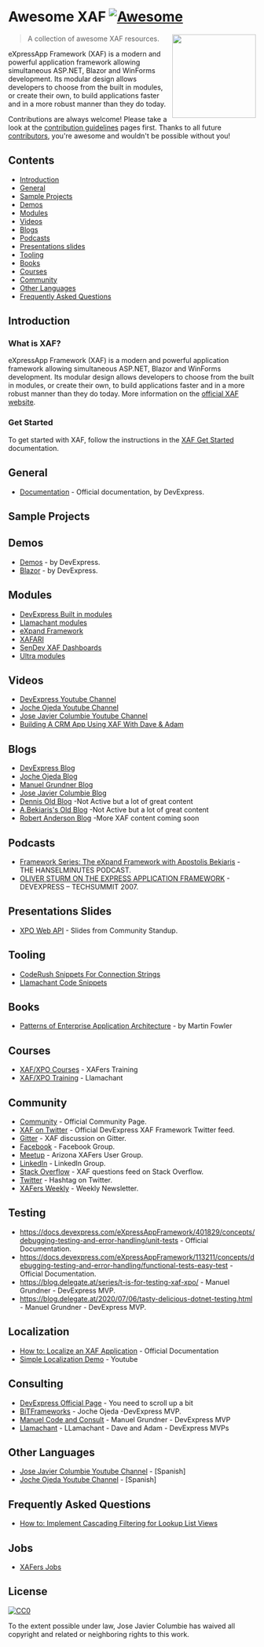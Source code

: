 # Awesome XAF [![Awesome](https://awesome.re/badge-flat2.svg)](https://awesome.re)
[<img src="https://xafmarin.com/wp-content/uploads/2020/06/download.png" align="right" width="170">](https://dotnet.microsoft.com/apps/aspnet/web-apps/client)

> A collection of awesome XAF resources.

eXpressApp Framework (XAF) is a modern and powerful application framework allowing simultaneous ASP.NET, Blazor and WinForms development. Its modular design allows developers to choose from the built in modules, or create their own, to build applications faster and in a more robust manner than they do today.

Contributions are always welcome! Please take a look at the [contribution guidelines](https://github.com/jjcolumb/awesome-xaf/blob/master/CONTRIBUTING.md) pages first. Thanks to all future [contributors](https://github.com/jjcolumb/awesome-xaf/graphs/contributors), you're awesome and wouldn't be possible without you!

## Contents
* [Introduction](#introduction)
* [General](#general)
* [Sample Projects](#sample-projects)
* [Demos](#demos)
* [Modules](#modules)
* [Videos](#videos)
* [Blogs](#blogs)
* [Podcasts](#podcasts)
* [Presentations slides](#presentations-slides)
* [Tooling](#tooling)
* [Books](#books)
* [Courses](#courses)
* [Community](#community)
* [Other Languages](#other-languages)
* [Frequently Asked Questions](#frequently-asked-questions)

## Introduction

### What is XAF?

eXpressApp Framework (XAF) is a modern and powerful application framework allowing simultaneous ASP.NET, Blazor and WinForms development. Its modular design allows developers to choose from the built in modules, or create their own, to build applications faster and in a more robust manner than they do today. More information on the [official XAF website](https://www.devexpress.com/products/net/application_framework/).

### Get Started

To get started with XAF, follow the instructions in the [XAF Get Started](https://docs.devexpress.com/eXpressAppFramework/113577/getting-started) documentation.

## General
* [Documentation](https://docs.devexpress.com/eXpressAppFramework/112670/expressapp-framework) - Official documentation, by DevExpress.


## Sample Projects



## Demos
* [Demos](https://www.devexpress.com/support/demos/#xaf) - by DevExpress.
* [Blazor](https://demos.devexpress.com/XAF/BlazorDemo/) - by DevExpress.

## Modules
* [DevExpress Built in modules](https://docs.devexpress.com/eXpressAppFramework/112663/concepts/extra-modules) 
* [Llamachant modules](https://community.devexpress.com/blogs/xaf/archive/2018/03/27/xaf-free-extra-modules-from-llamachant.aspx) 
* [eXpand Framework](https://github.com/eXpandFramework/DevExpress.XAF) 
* [XAFARI](https://galaktika-soft.com/xafari) 
* [SenDev XAF Dashboards](https://github.com/SenDevGmbH/SenDevXafDashboards) 
* [Ultra modules](https://github.com/egarim/Ultra) 



## Videos
* [DevExpress Youtube Channel](https://www.youtube.com/channel/UCtOjyugQSbxjQGuimGVsLVg) 
* [Joche Ojeda Youtube Channel](https://www.youtube.com/channel/UC0fujupkyItCvJl5SeLd08Q) 
* [Jose Javier Columbie Youtube Channel](https://www.youtube.com/channel/UCcdGHZn-LT6jloM6D10AZhA) 
* [Building A CRM App Using XAF With Dave & Adam](https://www.llamachant.com/single-documents/video-building-a-crm-app-using-xaf-with-dave-adam/)


## Blogs
* [DevExpress Blog](https://community.devexpress.com/tags/XAF/default.aspx) 
* [Joche Ojeda Blog](https://www.jocheojeda.com/) 
* [Manuel Grundner Blog](https://blog.delegate.at/tags/XAF/) 
* [Jose Javier Columbie Blog](https://xafmarin.com/) 
* [Dennis Old Blog](https://dennisgaravsky.blogspot.com/) -Not Active but a lot of great content
* [A.Bekiaris's Old Blog](http://apobekiaris.blogspot.com/) -Not Active but a lot of great content
* [Robert Anderson Blog](http://blog.zerosharp.com/) -More XAF content coming soon
  
## Podcasts
* [Framework Series: The eXpand Framework with Apostolis Bekiaris](https://hanselminutes.com/297/framework-series-the-expand-framework-with-apostolis-bekiaris) - THE HANSELMINUTES PODCAST.
* [OLIVER STURM ON THE EXPRESS APPLICATION FRAMEWORK](http://www.craigmurphy.com/blog/?p=768&utm_campaign=Xafers%2BWeekly&utm_medium=web&utm_source=Xafers_Weekly_4) - DEVEXPRESS – TECHSUMMIT 2007.

## Presentations Slides
* [XPO Web API](https://github.com/jjcolumb/awesome-xaf/blob/master/Bit%20Xpo%20WebApi.pptx) - Slides from Community Standup.

## Tooling
* [CodeRush Snippets For Connection Strings](https://github.com/jjcolumb/awesome-xaf/blob/master/CSharp_XPO.xml)
* [Llamachant Code Snippets](https://www.llamachant.com/resources/)

## Books
* [Patterns of Enterprise Application Architecture](https://github.com/jjcolumb/awesome-xaf/blob/master/Patterns%20of%20Enterprise%20Application%20Architecture%20-%20Martin%20Fowler.pdf) - by Martin Fowler 

## Courses
* [XAF/XPO Courses](https://www.xafers.training/) - XAFers Training 
* [XAF/XPO Training](https://www.llamachant.com/services/) - Llamachant 
  
## Community
* [Community](https://www.devexpress.com/Products/NET/Application_Framework/#community) - Official Community Page.
* [XAF on Twitter](https://twitter.com/DevExpress_XAF) - Official DevExpress XAF Framework Twitter feed.
* [Gitter](https://gitter.im/XAF-Community/community) - XAF discussion on Gitter.
* [Facebook](https://www.facebook.com/groups/xafxpoxamarin/) - Facebook Group.
* [Meetup](https://www.meetup.com/Arizona-XAFers-User-Group/) - Arizona XAFers User Group.
* [LinkedIn](https://www.linkedin.com/groups/2367509/) - LinkedIn Group.
* [Stack Overflow](https://stackoverflow.com/questions/tagged/XAF) - XAF questions feed on Stack Overflow.
* [Twitter](https://twitter.com/hashtag/XAF) - Hashtag on Twitter.
* [XAFers Weekly](http://xafersweekly.com/) - Weekly Newsletter.

## Testing
* https://docs.devexpress.com/eXpressAppFramework/401829/concepts/debugging-testing-and-error-handling/unit-tests - Official Documentation.
* https://docs.devexpress.com/eXpressAppFramework/113211/concepts/debugging-testing-and-error-handling/functional-tests-easy-test - Official Documentation.
* https://blog.delegate.at/series/t-is-for-testing-xaf-xpo/ - Manuel Grundner - DevExpress MVP.
* https://blog.delegate.at/2020/07/06/tasty-delicious-dotnet-testing.html - Manuel Grundner - DevExpress MVP.

## Localization
* [How to: Localize an XAF Application](https://docs.devexpress.com/eXpressAppFramework/113250/task-based-help/localization/how-to-localize-an-xaf-application) - Official Documentation
* [Simple Localization Demo](https://www.youtube.com/watch?v=UElFv_VSh3w) - Youtube

## Consulting
* [DevExpress Official Page](https://www.devexpress.com/Products/NET/Application_Framework/#community) - You need to scroll up a bit
* [BiTFrameworks](https://calendly.com/bitframeworks/bitframeworks-free-xaf-support-hour?month=2020-06) - Joche Ojeda -DevExpress MVP.
* [Manuel Code and Consult](https://blog.delegate.at/about/) - Manuel Grundner - DevExpress MVP
* [Llamachant](https://www.llamachant.com/) - LLamachant - Dave and Adam - DevExpress MVPs

## Other Languages
* [Jose Javier Columbie Youtube Channel](https://www.youtube.com/channel/UCcdGHZn-LT6jloM6D10AZhA/search?query=spanish) - [Spanish] 
* [Joche Ojeda Youtube Channel](https://www.youtube.com/channel/UC0fujupkyItCvJl5SeLd08Q/search?query=espanol) - [Spanish] 

## Frequently Asked Questions
* [How to: Implement Cascading Filtering for Lookup List Views](https://docs.devexpress.com/eXpressAppFramework/112681/task-based-help/filtering/how-to-implement-cascading-filtering-for-lookup-list-views)

## Jobs
* [XAFers Jobs](https://www.xafers.jobs/) 

## License

[![CC0](http://mirrors.creativecommons.org/presskit/buttons/88x31/svg/cc-zero.svg)](https://creativecommons.org/publicdomain/zero/1.0/)

To the extent possible under law, Jose Javier Columbie has waived all copyright and related or neighboring rights to this work.
